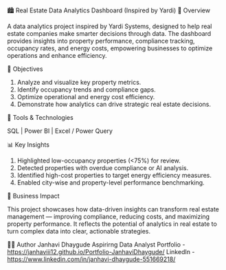 🏙 Real Estate Data Analytics Dashboard (Inspired by Yardi)
📘 Overview

A data analytics project inspired by Yardi Systems, designed to help real estate companies make smarter decisions through data.
The dashboard provides insights into property performance, compliance tracking, occupancy rates, and energy costs, empowering businesses to optimize operations and enhance efficiency.

🎯 Objectives

1. Analyze and visualize key property metrics.
2. Identify occupancy trends and compliance gaps.
3. Optimize operational and energy cost efficiency.
4. Demonstrate how analytics can drive strategic real estate decisions.

🧰 Tools & Technologies

SQL | Power BI | Excel / Power Query

📊 Key Insights

1. Highlighted low-occupancy properties (<75%) for review.
2. Detected properties with overdue compliance or AI analysis.
3. Identified high-cost properties to target energy efficiency measures.
4. Enabled city-wise and property-level performance benchmarking.

🚀 Business Impact

This project showcases how data-driven insights can transform real estate management — improving compliance, reducing costs, and maximizing property performance.
It reflects the potential of analytics in real estate to turn complex data into clear, actionable strategies.

👩‍💻 Author
Janhavi Dhaygude
Aspirirng Data Analyst
Portfolio - https://janhaviii12.github.io/Portfolio-JanhaviDhaygude/
LinkedIn - https://www.linkedin.com/in/janhavi-dhaygude-551669218/
